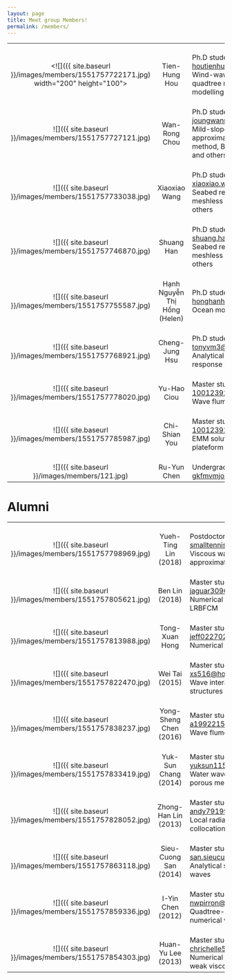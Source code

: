 ```yaml
---
layout: page
title: Meet group Members!
permalink: /members/
---
```


|    |         |    |
|:------:|:----------:|------------|
| <br><![]({{ site.baseurl }}/images/members/1551757722171.jpg) width="200" height="100"> | <br>Tien-Hung Hou | <br>Ph.D student<br>houtienhung@gmail.com<br>Wind-wave model, adaptive quadtree model, ocean modelling and others |
| <br>![]({{ site.baseurl }}/images/members/1551757727121.jpg) | <br>Wan-Rong Chou | <br>Ph.D student<br>joungwanrong@gmail.com<br>Mild-slope equation, step approximations, finite element method, Boussinesq equations, and others |
| <br>![]({{ site.baseurl }}/images/members/1551757733038.jpg) | <br>Xiaoxiao Wang | <br>Ph.D student<br>xiaoxiao.wang@griffithuni.edu.au<br>Seabed response, poroelasticity, meshless numerical method and others |
| <br>![]({{ site.baseurl }}/images/members/1551757746870.jpg) | <br>Shuang Han | <br>Ph.D student<br>shuang.han3@griffithuni.edu.au<br>Seabed response, poroelasticity, meshless numerical method and others |
| <br>![]({{ site.baseurl }}/images/members/1551757755587.jpg) | <br>Hạnh Nguyễn Thị Hồng (Helen) | <br>Ph.D student<br>honghanh.ctt@vimaru.edu.vn<br>Ocean modelling |
| <br>![]({{ site.baseurl }}/images/members/1551757768921.jpg) | <br>Cheng-Jung Hsu | <br>Ph.D student<br>tonyvm3@gmail.com<br>Analytical solutions of soil response by cnoidal waves |
| <br>![]({{ site.baseurl }}/images/members/1551757778020.jpg) | <br>Yu-Hao Ciou | <br>Master student<br>1001239122@stu.nkmu.edu.tw<br>Wave flume experiments |
| <br>![]({{ site.baseurl }}/images/members/1551757785987.jpg) | <br>Chi-Shian You | <br>Master student<br>1001239122@stu.nkmu.edu.tw<br>EMM solution for tension-leg plateform |
| <br>![]({{ site.baseurl }}/images/members/121.jpg) | <br>Ru-Yun Chen | <br>Undergraduate Intern<br>gkfmvmjo@gmail.com |


# Alumni

|    |         |    |
|:------:|:----------:|------------|
| <br>![]({{ site.baseurl }}/images/members/1551757798969.jpg) | <br>Yueh-Ting Lin (2018)  | <br>Postdoctoral fellow<br>smalltennislin@gmail.com<br>Viscous waves, step approximations and others |
| <br>![]({{ site.baseurl }}/images/members/1551757805621.jpg) | <br>Ben Lin (2018) | <br>Master student<br>jaguar3096@gmail.com<br>Numerical wave tank by LRBFCM |
| <br>![]({{ site.baseurl }}/images/members/1551757813988.jpg) | <br>Tong-Xuan Hong | <br>Master student<br>jeff02270227@hotmail.com<br>Numerical model |
| <br>![]({{ site.baseurl }}/images/members/1551757822470.jpg) | <br>Wei Tai (2015) | <br>Master student<br>xs516@hotmail.com<br>Wave interaction with structures |
| <br>![]({{ site.baseurl }}/images/members/1551757838237.jpg) | <br>Yong-Sheng Chen (2016) | <br>Master student<br>a1992215@gmail.com<br>Wave flume experiments |
| <br>![]({{ site.baseurl }}/images/members/1551757833419.jpg) | <br>Yuk-Sun Chang (2014) | <br>Master student<br>yuksun115@gmail.com<br>Water waves scattering over porous media |
| <br>![]({{ site.baseurl }}/images/members/1551757828052.jpg) | <br>Zhong-Han Lin (2013) | <br>Master student<br>andy79199079@hotmail.com<br>Local radial basis function collocation method |
| <br>![]({{ site.baseurl }}/images/members/1551757863118.jpg) | <br>Sieu-Cuong San (2014) | <br>Master student<br>san.sieucuong@gmail.com<br>Analytical solution of water waves |
| <br>![]({{ site.baseurl }}/images/members/1551757859336.jpg) | <br>I-Yin Chen (2012) | <br>Master student<br>nwpirron@gmail.com<br>Quadtree-adaptive, numerical wave tank |
| <br>![]({{ site.baseurl }}/images/members/1551757854303.jpg) | <br>Huan-Yu Lee (2013) | <br>Master student<br>chrichelle520@gmail.com<br>Numerical experiment of weak viscous wave |
